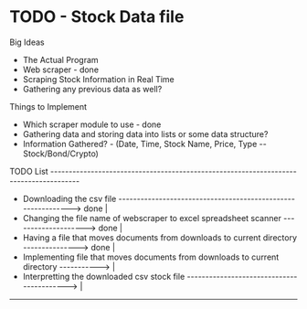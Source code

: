 # TODO - Stock Data file #

Big Ideas
* The Actual Program
* Web scraper - done
* Scraping Stock Information in Real Time
* Gathering any previous data as well?

Things to Implement
* Which scraper module to use - done
* Gathering data and storing data into lists or some data structure?
* Information Gathered? - (Date, Time, Stock Name, Price, Type -- Stock/Bond/Crypto)

TODO List --------------------------------------------------------------------------------------
* Downloading the csv file -------------------------------------------------------------> done |
* Changing the file name of webscraper to excel spreadsheet scanner --------------------> done |
* Having a file that moves documents from downloads to current directory ---------------> done |
* Implementing file that moves documents from downloads to current directory ----------->      |
* Interpretting the downloaded csv stock file ------------------------------------------>      |
------------------------------------------------------------------------------------------------